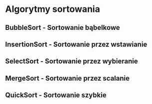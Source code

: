 # Algorytmy sortowania

## BubbleSort - Sortowanie bąbelkowe

## InsertionSort - Sortowanie przez wstawianie

## SelectSort - Sortowanie przez wybieranie

## MergeSort - Sortowanie przez scalanie

## QuickSort - Sortowanie szybkie

